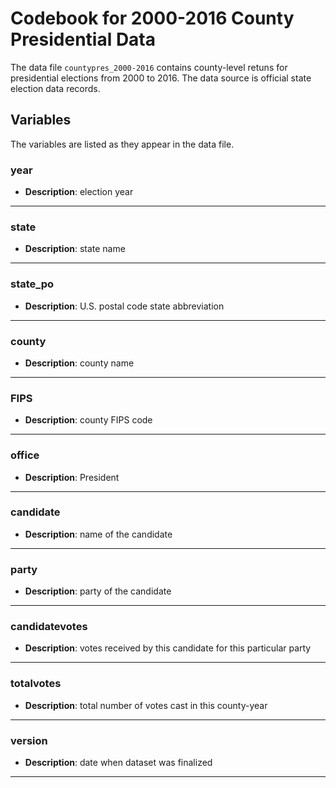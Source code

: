 # Codebook for 2000-2016 County Presidential Data

The data file `countypres_2000-2016` contains county-level retuns for presidential elections from 2000 to 2016. The data source is official state election data records.

## Variables
The variables are listed as they appear in the data file. 

### year
- **Description**: election year	

------------------

### state 
- **Description**: state name 

-----------------

### state_po
- **Description**: U.S. postal code state abbreviation

----------------

### county
- **Description**: county name

----------------

### FIPS
- **Description**: county FIPS code

----------------

### office
- **Description**: President

----------------

### candidate
- **Description**: name of the candidate

----------------

### party
- **Description**: party of the candidate

----------------
	
### candidatevotes 
 - **Description**: votes received by this candidate for this particular party

----------------

### totalvotes
 - **Description**: total number of votes cast in this county-year

----------------

### version
- **Description**: date when dataset was finalized

----------------
